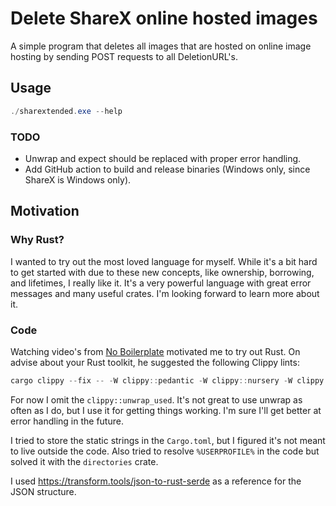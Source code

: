 # Delete ShareX online hosted images

A simple program that deletes all images that are hosted on online image hosting by sending POST requests to all DeletionURL's.

## Usage

```ps1
./sharextended.exe --help
```

### TODO
- Unwrap and expect should be replaced with proper error handling.
- Add GitHub action to build and release binaries (Windows only, since ShareX is Windows only).

## Motivation

### Why Rust?
I wanted to try out the most loved language for myself.
While it's a bit hard to get started with due to these new concepts, like ownership, borrowing, and lifetimes, I really like it.
It's a very powerful language with great error messages and many useful crates. I'm looking forward to learn more about it.

### Code
Watching video's from [No Boilerplate](https://www.youtube.com/c/NoBoilerplate) motivated me to try out Rust. On advise about your Rust toolkit, he suggested the following Clippy lints:

```ps1
cargo clippy --fix -- -W clippy::pedantic -W clippy::nursery -W clippy::unwrap_used -W clippy::expect_used
```

For now I omit the `clippy::unwrap_used`. It's not great to use unwrap as often as I do, but I use it for getting things working. I'm sure I'll get better at error handling in the future.

I tried to store the static strings in the `Cargo.toml`, but I figured it's not meant to live outside the code. Also tried to resolve `%USERPROFILE%` in the code but solved it with the `directories` crate.

I used https://transform.tools/json-to-rust-serde as a reference for the JSON structure.
